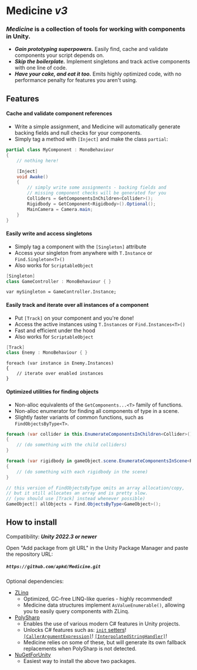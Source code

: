 Medicine ***v3***
=================

### ***Medicine*** is a collection of tools for working with components in Unity.

- ***Gain prototyping superpowers.*** Easily find, cache and validate components your script depends on.
- ***Skip the boilerplate.*** Implement singletons and track active components with one line of code.
- ***Have your cake, and eat it too.*** Emits highly optimized code, with no performance penalty for features you aren't using.

Features
--------

#### Cache and validate component references
- Write a simple assignment, and Medicine will automatically generate backing fields and null checks for your components.
- Simply tag a method with `[Inject]` and make the class `partial`:

```cs
partial class MyComponent : MonoBehaviour
{
    // nothing here!

    [Inject]
    void Awake()
    {
        // simply write some assignments - backing fields and
        // missing component checks will be generated for you
        Colliders = GetComponentsInChildren<Collider>();
        Rigidbody = GetComponent<Rigidbody>().Optional();
        MainCamera = Camera.main;
    }
}
```

#### Easily write and access singletons

- Simply tag a component with the `[Singleton]` attribute
- Access your singleton from anywhere with `T.Instance` or `Find.Singleton<T>()`
- Also works for `ScriptableObject`

```cs
[Singleton]
class GameController : MonoBehaviour { }
```
```
var mySingleton = GameController.Instance;
```

#### Easily track and iterate over all instances of a component
- Put `[Track]` on your component and you're done!
- Access the active instances using `T.Instances` or `Find.Instances<T>()`
- Fast and efficient under the hood
- Also works for `ScriptableObject`

```cs
[Track]
class Enemy : MonoBehaviour { } 
```
```
foreach (var instance in Enemy.Instances)
{
    // iterate over enabled instances
}
```

#### Optimized utilities for finding objects
- Non-alloc equivalents of the `GetComponents...<T>` family of functions.
- Non-alloc enumerator for finding all components of type in a scene.
- Slightly faster variants of common functions, such as `FindObjectsByType<T>`.

```csharp
foreach (var collider in this.EnumerateComponentsInChildren<Collider>())
{
    // (do something with the child colliders)
}

foreach (var rigidbody in gameObject.scene.EnumerateComponentsInScene<Rigidbody>())
{
    // (do something with each rigidbody in the scene)
}

// this version of FindObjectsByType omits an array allocation/copy,
// but it still allocates an array and is pretty slow.
// (you should use [Track] instead whenever possible)
GameObject[] allObjects = Find.ObjectsByType<GameObject>();
```

How to install
--------------
Compatibility: ***Unity 2022.3 or newer***

Open "Add package from git URL" in the Unity Package Manager and paste the repository URL:
##### `https://github.com/apkd/Medicine.git`

Optional dependencies:
- [ZLinq](https://github.com/Cysharp/ZLinq)
    - Optimized, GC-free LINQ-like queries - highly recommended!
    - Medicine data structures implement `AsValueEnumerable()`, allowing you to easily query components with ZLinq.
- [PolySharp](https://github.com/Sergio0694/PolySharp)
    - Enables the use of various modern C# features in Unity projects.
    - Unlocks C# features such as: [`init` setters](https://learn.microsoft.com/en-us/dotnet/csharp/language-reference/keywords/init)! [`[CallerArgumentExpression]`](https://learn.microsoft.com/en-us/dotnet/csharp/language-reference/proposals/csharp-10.0/caller-argument-expression)! [`[InterpolatedStringHandler]`](https://learn.microsoft.com/en-us/dotnet/csharp/language-reference/tokens/interpolated#compilation-of-interpolated-strings)!
    - Medicine relies on some of these, but will generate its own fallback replacements
      when PolySharp is not detected.
- [NuGetForUnity](https://github.com/GlitchEnzo/NuGetForUnity)
    - Easiest way to install the above two packages.
